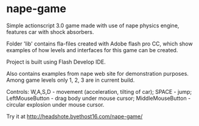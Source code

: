 nape-game
=========

Simple actionscript 3.0 game made with use of nape physics engine, features car with shock absorbers.

Folder 'lib' contains fla-files created with Adobe flash pro CC, which show examples of how levels and interfaces for this game can be created.

Project is built using Flash Develop IDE.

Also contains examples from nape web site for demonstration purposes. Among game levels only 1, 2, 3 are in current build.

Controls: W,A,S,D - movement (acceleration, tilting of car); SPACE - jump; LeftMouseButton - drag body under mouse cursor; MiddleMouseButton - circular explosion under mouse cursor.

Try it at http://headshote.byethost16.com/nape-game/
